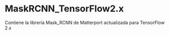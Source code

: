 # MaskRCNN_TensorFlow2.x
Contiene la librería Mask_RCNN de Matterport actualizada para TensorFlow 2.x
